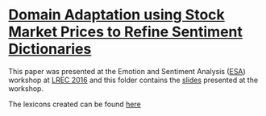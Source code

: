 # [Domain Adaptation using Stock Market Prices to Refine Sentiment Dictionaries](http://eprints.lancs.ac.uk/78970/1/domain_adaptation_stock_2_.pdf)

This paper was presented at the Emotion and Sentiment Analysis ([ESA](http://gsi.dit.upm.es/esa2016/)) workshop at [LREC 2016](http://lrec2016.lrec-conf.org/en/) and this folder contains the [slides](./slides.pdf) presented at the workshop.

The lexicons created can be found [here](http://ucrel.github.io/ABOW/)
